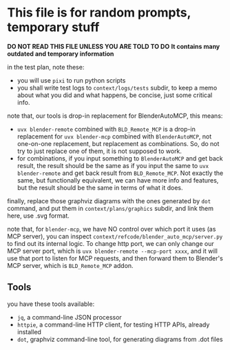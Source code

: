 # This file is for random prompts, temporary stuff

**DO NOT READ THIS FILE UNLESS YOU ARE TOLD TO DO**
**It contains many outdated and temporary information**

in the test plan, note these:
- you will use `pixi` to run python scripts
- you shall write test logs to `context/logs/tests` subdir, to keep a memo about what you did and what happens, be concise, just some critical info.

note that, our tools is drop-in replacement for BlenderAutoMCP, this means:
- `uvx blender-remote` combined with `BLD_Remote_MCP` is a drop-in replacement for `uvx blender-mcp` combined with `BlenderAutoMCP`, not one-on-one replacement, but replacement as combinations. So, do not try to just replace one of them, it is not supposed to work.
- for combinations, if you input something to `BlenderAutoMCP` and get back result, the result should be the same as if you input the same to `uvx blender-remote` and get back result from `BLD_Remote_MCP`. Not exactly the same, but functionally equivalent, we can have more info and features, but the result should be the same in terms of what it does.

finally, replace those graphviz diagrams with the ones generated by `dot` command, and put them in `context/plans/graphics` subdir, and link them here, use .svg format.

note that, for `blender-mcp`, we have NO control over which port it uses (as MCP server), you can inspect `context/refcode/blender_auto_mcp/server.py` to find out its internal logic. To change http port, we can only change our MCP server port, which is `uvx blender-remote --mcp-port xxxx`, and it will use that port to listen for MCP requests, and then forward them to Blender's MCP server, which is `BLD_Remote_MCP` addon.

## Tools
you have these tools available:
- `jq`, a command-line JSON processor
- `httpie`, a command-line HTTP client, for testing HTTP APIs, already installed
- `dot`, graphviz command-line tool, for generating diagrams from .dot files